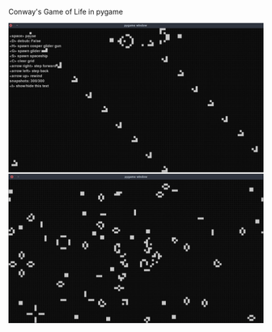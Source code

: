 Conway's Game of Life in pygame


![screnshot 1](screenshots/screenshot.png)
![screenshot 2](screenshots/screenshot2.png)
